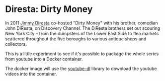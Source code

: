 # Diresta: Dirty Money

In 2011 [Jimmy Diresta](https://twitter.com/JimmyDiResta)  co-hosted "Dirty Money" with his brother, comedian John DiResta, on Discovery Channel. The DiResta brothers set out scouring New York City – from the dumpsters of the Lower East Side to flea markets scattered throughout the five boroughs to various antique shops and collectors.

This is a little experiment to see if it's possible to package the whole series from youtube into a Docker container.

The docker image will use the [youtube-dl](https://rg3.github.io/youtube-dl/) library to download the youtube videos into the container.
